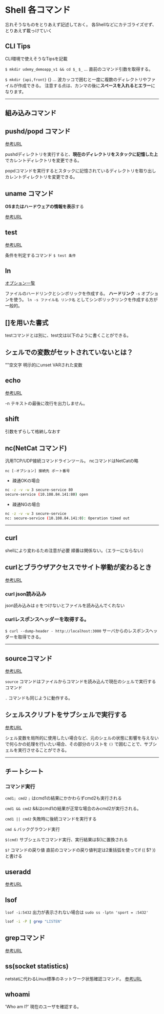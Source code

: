 # Shell 各コマンド

忘れそうなものをとりあえず記述しておく。
各Shellなどにカテゴライズせず、とりあえず載っけていく

## CLI Tips

CLI環境で使えそうなTipsを記載

`$ mkdir udemy_demoapp_v1 && cd $_`
`$_` ... 直前のコマンド引数を取得する。

`$ mkdir {api,front}`
{} ... 波カッコで囲むと一度に複数のディレクトリやファイルが作成できる。
注意する点は、カンマの後に**スペースを入れるとエラー**になります。

---

## 組み込みコマンド

## pushd/popd コマンド

[参考URL](https://www.javadrive.jp/command/dir/index5.html)

pushdディレクトリを実行すると、**現在のディレクトリをスタックに記憶した上**でカレントディレクトリを変更できる。

popdコマンドを実行するとスタックに記憶されているディレクトリを取り出しカレントディレクトリを変更できる。

## uname コマンド

**OSまたはハードウェアの情報を表示**する

[参考URL](http://itdoc.hitachi.co.jp/manuals/3020/30203S3530/JPAS0263.HTM)

## test

[参考URL](https://qiita.com/kazuooooo/items/163d07f694016ebd6048)

条件を判定するコマンド
`$ test 条件`

## ln

[オプション一覧](https://eng-entrance.com/linux-command-ln)

ファイルのハードリンクとシンボリックを作成する。
**ハードリンク**
`-s` オプションを使う。
`ln -s ファイル名 リンク名` としてシンボリックリンクを作成する方が一般的。

## []を用いた書式

testコマンドとは別に、test文は以下のように書くことができる。

## シェルでの変数がセットされていないとは？

""空文字
明示的にunset VARされた変数

## echo

[参考URL](https://webkaru.net/linux/echo-command/)

-n テキストの最後に改行を出力しません。

## shift

引数をずらして格納しなおす

## nc(NetCat コマンド)

汎用TCP/UDP接続コマンドラインツール。
ncコマンドはNetCatの略

`nc [-オプション] 接続先 ポート番号`

- 疎通OKの場合

```sh
nc -z -v -w 3 secure-service 80
secure-service (10.108.84.141:80) open
```

- 疎通NGの場合

```sh
nc -z -v -w 3 secure-service
nc: secure-service (10.108.84.141:0): Operation timed out
```

---

## curl

shellにより変わるため注意が必要
順番は関係ない。（エラーにならない）

## curlとブラウザアクセスでサイト挙動が変わるとき

[参考URL](https://travelingresearcher.com/entry/2017/04/30/115255)

### curl json読み込み

json読み込みは `@` をつけないとファイルを読み込んでくれない

### curlレスポンスヘッダーを取得する。

`$ curl --dump-header - http://localhost:3000`
サーバからのレスポンスヘッダーを取得できる。

---

## sourceコマンド

[参考URL](https://linuxfan.info/source)

`source` コマンドはファイルからコマンドを読み込んで現在のシェルで実行するコマンド

`.` コマンドも同じように動作する。

## シェルスクリプトをサブシェルで実行する

[参考URL](https://qiita.com/blueskyarea/items/02ba29a04b9f0d56f4ac)

シェル変数を局所的に使用したい場合など、元のシェルの状態に影響を与えないで何らかの処理を行いたい場合、その部分のリストを `()` で囲むことで、サブシェルを実行させることができる。

---

## チートシート

### コマンド実行

`cmd1; cmd2`
`;` はcmd1の結果にかかわらずcmd2も実行される

`cmd1 && cmd2`
&&はcmd1の結果が正常な場合のみcmd2が実行される。

`cmd1 || cmd2`
失敗時に後続コマンドを実行する

`cmd &`
バックグラウンド実行

`$(cmd)`
サブシェルでコマンド実行、実行結果は$()に置換される

`$?`
コマンドの戻り値
直前のコマンドの戻り値判定は2重括弧を使ってif (( $? ))と書ける

## useradd

[参考URL](https://atmarkit.itmedia.co.jp/ait/articles/1811/02/news035.html)

## lsof

`lsof -i:5432` 出力が表示されない場合は `sudo ss -lptn 'sport = :5432'`

```sh
lsof -i -P | grep "LISTEN"
```

## grepコマンド

[参考URL](https://tech-blog.rakus.co.jp/entry/20220912/grep)

## ss(socket statistics)

netstatに代わるLinux標準のネットワーク状態確認コマンド。
[参考URL](https://milestone-of-se.nesuke.com/sv-basic/linux-basic/ss-netstat/)

## whoami

'Who am I?'
現在のユーザを確認する。

